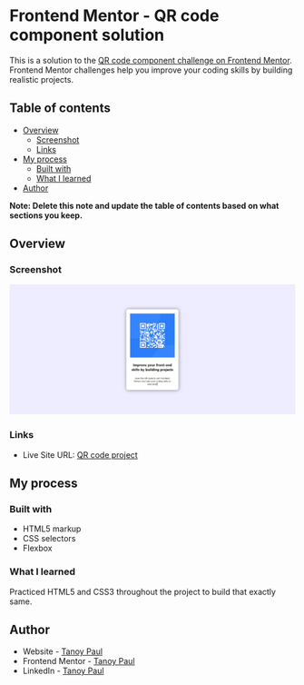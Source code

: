 # Frontend Mentor - QR code component solution

This is a solution to the [QR code component challenge on Frontend Mentor](https://www.frontendmentor.io/challenges/qr-code-component-iux_sIO_H). Frontend Mentor challenges help you improve your coding skills by building realistic projects. 

## Table of contents

- [Overview](#overview)
  - [Screenshot](#screenshot)
  - [Links](#links)
- [My process](#my-process)
  - [Built with](#built-with)
  - [What I learned](#what-i-learned)
- [Author](#author)

**Note: Delete this note and update the table of contents based on what sections you keep.**

## Overview

### Screenshot

![](./screenshot.jpg)

### Links
- Live Site URL: [QR code project](https://tanoypaul.github.io/qr_project/)

## My process

### Built with

- HTML5 markup
- CSS selectors
- Flexbox


### What I learned

Practiced HTML5 and CSS3 throughout the project to build that exactly same.

## Author

- Website - [Tanoy Paul](https://tanoypaul.github.io/devfolio)
- Frontend Mentor - [Tanoy Paul](https://www.frontendmentor.io/profile/TanoyPaul)
- LinkedIn - [Tanoy Paul](https://www.linkedin.com/in/tanoy-paul-aa720725b/)
